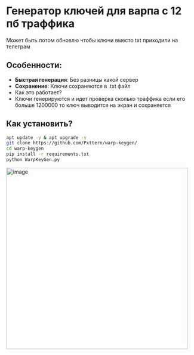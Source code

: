 # Генератор ключей для варпа с 12 пб траффика
Может быть потом обновлю чтобы ключи вместо txt приходили на телеграм 
## Особенности:
- **Быстрая генерация**: Без разницы какой сервер
- **Сохранение**: Ключи сохраняются в .txt файл
- Как это работает?
- Ключи генерируются и идет проверка сколько траффика если его больше 1200000 то ключ выводится на экран и сохраняется

## Как установить? 
```bash
apt update -y & apt upgrade -y
git clone https://github.com/Pxttern/warp-keygen/
cd warp-keygen
pip install -r requirements.txt
python WarpKeyGen.py
```

<img width="486" alt="image" src="https://github.com/Pxttern/warp-keygen/assets/151836458/3328f93a-a91d-4740-a517-4654197c4738">

